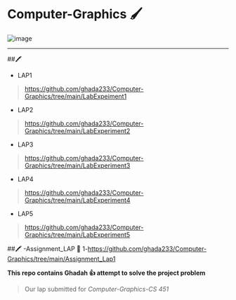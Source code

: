 # Computer-Graphics :paintbrush:



![image](https://user-images.githubusercontent.com/70041510/176472892-384ce35e-ff78-461e-b645-d041c0c0c307.png)




---------------------------------------------------------------------------------------------------------
##:crayon:
- LAP1 
 >https://github.com/ghada233/Computer-Graphics/tree/main/LabExpeiment1
- LAP2 
 >https://github.com/ghada233/Computer-Graphics/tree/main/LabExperiment2
- LAP3
 >https://github.com/ghada233/Computer-Graphics/tree/main/LabExperiment3
- LAP4
 >https://github.com/ghada233/Computer-Graphics/tree/main/LabExperiment4
- LAP5
 >https://github.com/ghada233/Computer-Graphics/tree/main/LabExperiment5
 
##:crayon: 
 -Assignment_LAP 
  	:mushroom:
  1-https://github.com/ghada233/Computer-Graphics/tree/main/Assignment_Lap1


**This repo contains   Ghadah   :+1:  attempt to solve the project problem**

> Our lap  submitted for _Computer-Graphics-CS 451_

